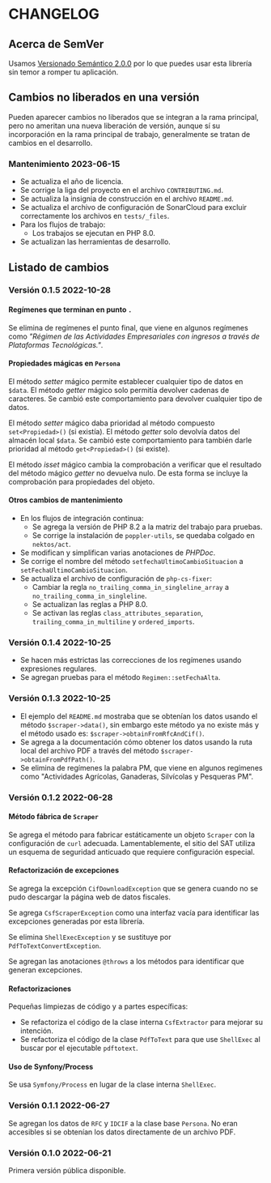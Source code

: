 # CHANGELOG

## Acerca de SemVer

Usamos [Versionado Semántico 2.0.0](SEMVER.md) por lo que puedes usar esta librería sin temor a romper tu aplicación.

## Cambios no liberados en una versión

Pueden aparecer cambios no liberados que se integran a la rama principal, pero no ameritan una nueva liberación de
versión, aunque sí su incorporación en la rama principal de trabajo, generalmente se tratan de cambios en el desarrollo.

### Mantenimiento 2023-06-15

- Se actualiza el año de licencia.
- Se corrige la liga del proyecto en el archivo `CONTRIBUTING.md`.
- Se actualiza la insignia de construcción en el archivo `README.md`.
- Se actualiza el archivo de configuración de SonarCloud para excluir correctamente los archivos en `tests/_files`.
- Para los flujos de trabajo:
  - Los trabajos se ejecutan en PHP 8.0.
- Se actualizan las herramientas de desarrollo.

## Listado de cambios

### Versión 0.1.5 2022-10-28

#### Regímenes que terminan en punto `.`

Se elimina de regímenes el punto final, que viene en algunos regímenes como
*"Régimen de las Actividades Empresariales con ingresos a través de Plataformas Tecnológicas."*.

#### Propiedades mágicas en `Persona`

El método *setter* mágico permite establecer cualquier tipo de datos en `$data`.
El método *getter* mágico solo permitía devolver cadenas de caracteres.
Se cambió este comportamiento para devolver cualquier tipo de datos.

El método *setter* mágico daba prioridad al método compuesto `set<Propiedad>()` (si existía).
El método *getter* solo devolvía datos del almacén local `$data`.
Se cambió este comportamiento para también darle prioridad al método `get<Propiedad>()` (si existe).

El método *isset* mágico cambia la comprobación a verificar que el resultado del método mágico *getter* no devuelva nulo.
De esta forma se incluye la comprobación para propiedades del objeto.

#### Otros cambios de mantenimiento

- En los flujos de integración continua:
  - Se agrega la versión de PHP 8.2 a la matriz del trabajo para pruebas.
  - Se corrige la instalación de `poppler-utils`, se quedaba colgado en `nektos/act`.
- Se modifican y simplifican varias anotaciones de *PHPDoc*.
- Se corrige el nombre del método `setfechaUltimoCambioSituacion` a `setFechaUltimoCambioSituacion`.
- Se actualiza el archivo de configuración de `php-cs-fixer`:
  - Cambiar la regla `no_trailing_comma_in_singleline_array` a `no_trailing_comma_in_singleline`.
  - Se actualizan las reglas a PHP 8.0.
  - Se activan las reglas `class_attributes_separation`, `trailing_comma_in_multiline` y `ordered_imports`.

### Versión 0.1.4 2022-10-25

- Se hacen más estrictas las correcciones de los regímenes usando expresiones regulares.
- Se agregan pruebas para el método `Regimen::setFechaAlta`.

### Versión 0.1.3 2022-10-25

- El ejemplo del `README.md` mostraba que se obtenían los datos usando el método `$scraper->data()`, sin embargo este método ya no existe más y el método usado es: `$scraper->obtainFromRfcAndCif()`.
- Se agrega a la documentación cómo obtener los datos usando la ruta local del archivo PDF a través del método `$scraper->obtainFromPdfPath()`.
- Se elimina de regímenes la palabra PM, que viene en algunos regímenes como "Actividades Agrícolas, Ganaderas, Silvícolas y Pesqueras PM".

### Versión 0.1.2 2022-06-28

#### Método fábrica de `Scraper`

Se agrega el método para fabricar estáticamente un objeto `Scraper` con la configuración de `curl` adecuada.
Lamentablemente, el sitio del SAT utiliza un esquema de seguridad anticuado que requiere configuración especial.

#### Refactorización de excepciones

Se agrega la excepción `CifDownloadException` que se genera cuando no se pudo descargar la página web de datos fiscales.

Se agrega `CsfScraperException` como una interfaz vacía para identificar las excepciones generadas por esta librería.

Se elimina `ShellExecException` y se sustituye por `PdfToTextConvertException`.

Se agregan las anotaciones `@throws` a los métodos para identificar que generan excepciones.

#### Refactorizaciones

Pequeñas limpiezas de código y a partes específicas:

- Se refactoriza el código de la clase interna `CsfExtractor` para mejorar su intención.
- Se refactoriza el código de la clase `PdfToText` para que use `ShellExec` al buscar por el ejecutable `pdftotext`.

#### Uso de Synfony/Process

Se usa `Symfony/Process` en lugar de la clase interna `ShellExec`.

### Versión 0.1.1 2022-06-27

Se agregan los datos de `RFC` y `IDCIF` a la clase base `Persona`.
No eran accesibles si se obtenían los datos directamente de un archivo PDF.

### Versión 0.1.0 2022-06-21

Primera versión pública disponible.
